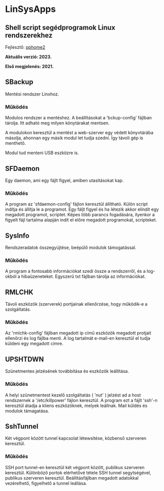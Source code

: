 # LinSysApps

## Shell script segédprogramok Linux rendszerekhez

Fejlesztő: [pphome2](https:/github.com/pphome2)

**Aktuális verzió: 2023.**

**Első megjelenés: 2021.**

## SBackup

Mentési rendszer Linxhoz.

### Működés

Modulos rendszer a mentéshez. A beállításokat a 'bckup-config'
fájlban tárolja. Itt adható meg milyen könytárakat mentsen.

A modulokon keresztül a mentést a web-szerver egy védett könyvtárába
másolja, ahonnan egy másik modul let tudja szedni. Így távoli gép
is menthető.

Modul tud menteni USB eszközre is.

## SFDaemon

Egy daemon, ami egy fájlt figyel, amiben utasításokat kap.

### Működés

A program az 'sfdaemon-config' fájlon keresztül állítható. Külön script indítja
és állítja le a programot. Egy fáljt figyel és ha létezik akkor elindít egy megadott
programot, scriptet. Képes több parancs fogadására, ilyenkor a figyelt fájl
tartalma alapján indít el előre megadott programokat, scripteket.

## SysInfo

Rendszeradatok összegyüjtése, beépülő modulok támogatással.

### Működés

A program a fontosabb információkat szedi össze a rendszerről,
és a log-okból a hibaüzeneteket. Egyszerű txt fájlban tárolja az
információkat.

## RMLCHK

Távoli eszközök (szerverek) portjainak ellenőrzése, hogy működik-e a szolgáltatás.

### Működés

Az 'rmlchk-config' fájlban megadott ip című eszközök megadott protjait ellenőrzi
és log fájlba menti. A log tartalmát e-mail-en keresztül el tudja küldeni egy
megadott címre.

## UPSHTDWN

Szünetmentes jelzésének továbbítása és eszközök leállítása.

### Működés

A helyi szünetmentest kezelő szolgáltatás ( 'nut' ) jelzést ad a host rendszernek a
'/etc/killpower' fájlon keresztül. A program ezt a fájlt 'ssh'-n keresztül átadja a
kliens eszközöknek, melyek leállnak. Mail küldés és modulok támagatása.

## SshTunnel

Két végpont között tunnel kapcsolat létewsítése, közbenső szerveren keresztül.

### Működés

SSH port tunnel-en keresztül két végpont között, publikus szerveren keresztül.
Különböző portok elérhetővé tétele  SSH tunnel segytségével, publikus szerveren
keresztül. Beállításfájlban megadott adatokkal vezérelhető, figyelhető a tunnel
leállása.
